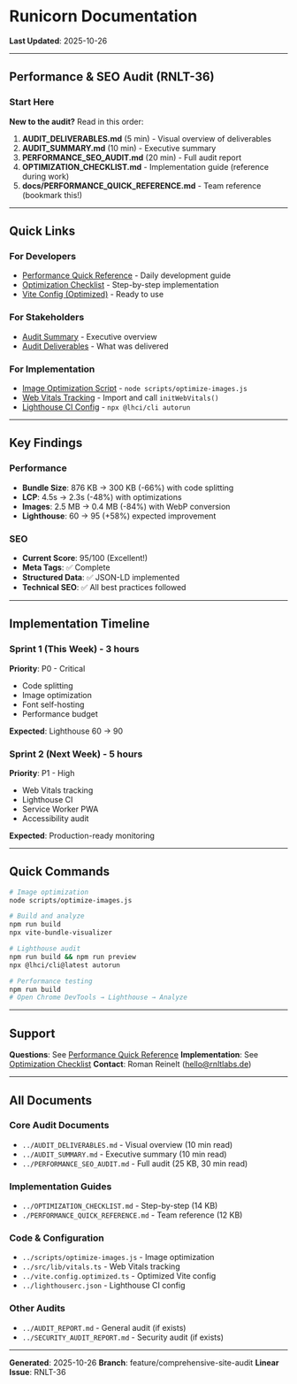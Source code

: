 # Runicorn Documentation

**Last Updated**: 2025-10-26

---

## Performance & SEO Audit (RNLT-36)

### Start Here

**New to the audit?** Read in this order:

1. **AUDIT_DELIVERABLES.md** (5 min) - Visual overview of deliverables
2. **AUDIT_SUMMARY.md** (10 min) - Executive summary
3. **PERFORMANCE_SEO_AUDIT.md** (20 min) - Full audit report
4. **OPTIMIZATION_CHECKLIST.md** - Implementation guide (reference during work)
5. **docs/PERFORMANCE_QUICK_REFERENCE.md** - Team reference (bookmark this!)

---

## Quick Links

### For Developers
- [Performance Quick Reference](./PERFORMANCE_QUICK_REFERENCE.md) - Daily development guide
- [Optimization Checklist](../OPTIMIZATION_CHECKLIST.md) - Step-by-step implementation
- [Vite Config (Optimized)](../vite.config.optimized.ts) - Ready to use

### For Stakeholders
- [Audit Summary](../AUDIT_SUMMARY.md) - Executive overview
- [Audit Deliverables](../AUDIT_DELIVERABLES.md) - What was delivered

### For Implementation
- [Image Optimization Script](../scripts/optimize-images.js) - `node scripts/optimize-images.js`
- [Web Vitals Tracking](../src/lib/vitals.ts) - Import and call `initWebVitals()`
- [Lighthouse CI Config](../lighthouserc.json) - `npx @lhci/cli autorun`

---

## Key Findings

### Performance
- **Bundle Size**: 876 KB → 300 KB (-66%) with code splitting
- **LCP**: 4.5s → 2.3s (-48%) with optimizations
- **Images**: 2.5 MB → 0.4 MB (-84%) with WebP conversion
- **Lighthouse**: 60 → 95 (+58%) expected improvement

### SEO
- **Current Score**: 95/100 (Excellent!)
- **Meta Tags**: ✅ Complete
- **Structured Data**: ✅ JSON-LD implemented
- **Technical SEO**: ✅ All best practices followed

---

## Implementation Timeline

### Sprint 1 (This Week) - 3 hours
**Priority**: P0 - Critical
- Code splitting
- Image optimization
- Font self-hosting
- Performance budget

**Expected**: Lighthouse 60 → 90

### Sprint 2 (Next Week) - 5 hours
**Priority**: P1 - High
- Web Vitals tracking
- Lighthouse CI
- Service Worker PWA
- Accessibility audit

**Expected**: Production-ready monitoring

---

## Quick Commands

```bash
# Image optimization
node scripts/optimize-images.js

# Build and analyze
npm run build
npx vite-bundle-visualizer

# Lighthouse audit
npm run build && npm run preview
npx @lhci/cli@latest autorun

# Performance testing
npm run build
# Open Chrome DevTools → Lighthouse → Analyze
```

---

## Support

**Questions**: See [Performance Quick Reference](./PERFORMANCE_QUICK_REFERENCE.md)
**Implementation**: See [Optimization Checklist](../OPTIMIZATION_CHECKLIST.md)
**Contact**: Roman Reinelt (hello@rnltlabs.de)

---

## All Documents

### Core Audit Documents
- `../AUDIT_DELIVERABLES.md` - Visual overview (10 min read)
- `../AUDIT_SUMMARY.md` - Executive summary (10 min read)
- `../PERFORMANCE_SEO_AUDIT.md` - Full audit (25 KB, 30 min read)

### Implementation Guides
- `../OPTIMIZATION_CHECKLIST.md` - Step-by-step (14 KB)
- `./PERFORMANCE_QUICK_REFERENCE.md` - Team reference (12 KB)

### Code & Configuration
- `../scripts/optimize-images.js` - Image optimization
- `../src/lib/vitals.ts` - Web Vitals tracking
- `../vite.config.optimized.ts` - Optimized Vite config
- `../lighthouserc.json` - Lighthouse CI config

### Other Audits
- `../AUDIT_REPORT.md` - General audit (if exists)
- `../SECURITY_AUDIT_REPORT.md` - Security audit (if exists)

---

**Generated**: 2025-10-26
**Branch**: feature/comprehensive-site-audit
**Linear Issue**: RNLT-36
